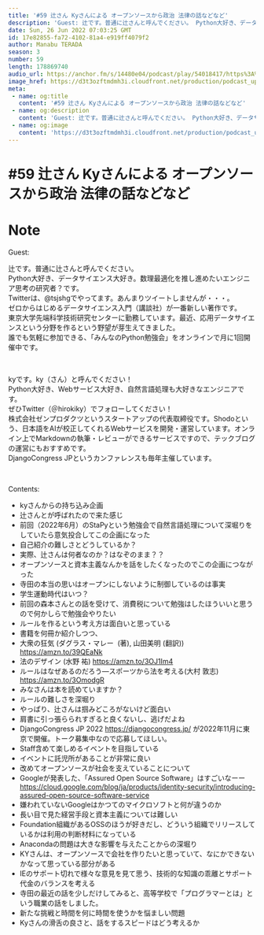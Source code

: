 ```yaml
---
title: '#59 辻さん Kyさんによる オープンソースから政治 法律の話などなど'
description: 'Guest: 辻です。普通に辻さんと呼んでください。 Python大好き、データサイエンス大好き。数理最適化を推し進めたいエンジニア思考の研究者？です。 Twitterは、@tsjshgでやってます。'
date: Sun, 26 Jun 2022 07:03:25 GMT
id: 17e82855-fa72-4102-81a4-e919ff4079f2
author: Manabu TERADA
season: 3
number: 59
length: 178869740
audio_url: https://anchor.fm/s/14480e04/podcast/play/54018417/https%3A%2F%2Fd3ctxlq1ktw2nl.cloudfront.net%2Fstaging%2F2022-5-26%2F28a9d8a5-ea8c-9843-f9f4-10a5210cbb2f.mp3
image_href: https://d3t3ozftmdmh3i.cloudfront.net/production/podcast_uploaded400/3302665/3302665-1582446728752-e7b6d4386ecb2.jpg
meta:
 - name: og:title
   content: '#59 辻さん Kyさんによる オープンソースから政治 法律の話などなど'
 - name: og:description
   content: 'Guest: 辻です。普通に辻さんと呼んでください。 Python大好き、データサイエンス大好き。数理最適化を推し進めたいエンジニア思考の研究者？です。 Twitterは、@tsjshgでやってます。'
 - name: og:image
   content: 'https://d3t3ozftmdmh3i.cloudfront.net/production/podcast_uploaded400/3302665/3302665-1582446728752-e7b6d4386ecb2.jpg'
---
```

# #59 辻さん Kyさんによる オープンソースから政治 法律の話などなど

<DisplayDate :dateStr="'Sun, 26 Jun 2022 07:03:25 GMT'" />
<DisplaySeason :season="3" :topic="59" />


# Note

<p>Guest:</p>
<p>辻です。普通に辻さんと呼んでください。<br>
Python大好き、データサイエンス大好き。数理最適化を推し進めたいエンジニア思考の研究者？です。<br>
Twitterは、@tsjshgでやってます。あんまりツイートしませんが・・・。<br>
ゼロからはじめるデータサイエンス入門（講談社）が一番新しい著作です。<br>
東京大学先端科学技術研究センターに勤務しています。最近、応用データサイエンスという分野を作るという野望が芽生えてきました。<br>
誰でも気軽に参加できる、「みんなのPython勉強会」をオンラインで月に1回開催中です。</p>
<p><br></p>
<p>kyです。ky（さん）と呼んでください！<br>
Python大好き、Webサービス大好き、自然言語処理も大好きなエンジニアです。<br>
ぜひTwitter（＠hirokiky）でフォローしてください！<br>
株式会社ゼンプロダクツというスタートアップの代表取締役です。Shodoという、日本語をAIが校正してくれるWebサービスを開発・運営しています。オンライン上でMarkdownの執筆・レビューができるサービスですので、テックブログの運営にもおすすめです。<br>
DjangoCongress JPというカンファレンスも毎年主催しています。</p>
<p><br></p>
<p>Contents:</p>
<ul>
 <li>kyさんからの持ち込み企画</li>
 <li>辻さんとが呼ばれたので来た感じ</li>
  <li>前回（2022年6月）のStaPyという勉強会で自然言語処理について深堀りをしていたら意気投合してこの企画になった</li>
  <li>自己紹介の難しさとどうしているか？</li>
  <li>実際、辻さんは何者なのか？はなぞのまま？？</li>
  <li>オープンソースと資本主義なんかを話をしたくなったのでこの企画につながった</li>
  <li>寺田の本当の思いはオープンにしないように制御しているのは事実</li>
  <li>学生運動時代はいつ？</li>
  <li>前回の森本さんとの話を受けて、消費税について勉強はしたほういいと思うので何かしらで勉強会やりたい</li>
  <li>ルールを作るという考え方は面白いと思っている</li>
  <li>書籍を何冊か紹介しつつ、</li>
  <li>大衆の狂気 (ダグラス・マレー &nbsp;(著), 山田美明 (翻訳)) <a href="https://amzn.to/39QEaNk" rel="noreferrer nofollow noopener" target="_blank">https://amzn.to/39QEaNk</a></li>
  <li>法のデザイン (水野 祐) <a href="https://amzn.to/3OJ1Im4" rel="noreferrer nofollow noopener" target="_blank">https://amzn.to/3OJ1Im4</a></li>
  <li>ルールはなぜあるのだろう―スポーツから法を考える(大村 敦志) <a href="https://amzn.to/3OmodgR" rel="noreferrer nofollow noopener" target="_blank">https://amzn.to/3OmodgR</a></li>
  <li>みなさんは本を読めていますか？</li>
  <li>ルールの難しさを深堀り</li>
  <li>やっぱり、辻さんは掴みどころがないけど面白い</li>
  <li>肩書に引っ張らられすぎると良くないし、逃げだよね</li>
  <li>DjangoCongress JP 2022 <a href="https://djangocongress.jp/" rel="noreferrer nofollow noopener" target="_blank">https://djangocongress.jp/</a> が2022年11月に東京で開催。トーク募集中なので応募してほしい。</li>
  <li>Staff含めて楽しめるイベントを目指している</li>
  <li>イベントに託児所があることが非常に良い</li>
  <li>改めてオープンソースが社会を支えていることについて</li>
  <li>Googleが発表した、「Assured Open Source Software」はすごいなーー <a href="https://cloud.google.com/blog/ja/products/identity-security/introducing-assured-open-source-software-service" rel="noreferrer nofollow noopener" target="_blank">https://cloud.google.com/blog/ja/products/identity-security/introducing-assured-open-source-software-service</a></li>
  <li>嫌われていないGoogleはかつてのマイクロソフトと何が違うのか</li>
  <li>長い目で見た経営手段と資本主義については難しい</li>
  <li>Foundation組織があるOSSのほうが好きだし、どういう組織でリリースしているかは利用の判断材料になっている</li>
  <li>Anacondaの問題は大きな影響を与えたことからの深堀り</li>
  <li>KYさんは、オープンソースで会社を作りたいと思っていて、なにかできないかなって思っている部分がある</li>
  <li>IEのサポート切れで様々な意見を見て思う、技術的な知識の乖離とサポート代金のバランスを考える</li>
  <li>寺田の最近の話を少しだけしてみると、高等学校で「プログラマーとは」という職業の話をしました。</li>
  <li>新たな挑戦と時間を何に時間を使うかを悩ましい問題</li>
  <li>Kyさんの滑舌の良さと、話をするスピードはどう考えるか</li>
</ul>



<Player title="#59 辻さん Kyさんによる オープンソースから政治 法律の話などなど" 
  audio_url="https://anchor.fm/s/14480e04/podcast/play/54018417/https%3A%2F%2Fd3ctxlq1ktw2nl.cloudfront.net%2Fstaging%2F2022-5-26%2F28a9d8a5-ea8c-9843-f9f4-10a5210cbb2f.mp3" 
  image_href="https://d3t3ozftmdmh3i.cloudfront.net/production/podcast_uploaded400/3302665/3302665-1582446728752-e7b6d4386ecb2.jpg" 
/>

